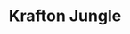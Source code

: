 ---
title: "Krafton Jungle"
permalink: /activities/kraftonjungle/
layout: category
author_profile: true
sidebar_main: true
toc_sticky: true
toc_ads : true
taxonomy: Krafton Jungle
---
